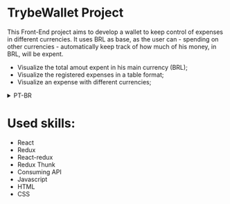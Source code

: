 # TrybeWallet Project

This Front-End project aims to develop a wallet to keep control of expenses in different currencies. It uses BRL as base, as the user can - spending on other currencies - automatically keep track of how much of his money, in BRL, will be expent. 

 * Visualize the total amout expent in his main currency (BRL);
 * Visualize the registered expenses in a table format;
 * Visualize an expense with different currencies;

<details>
 <summary>PT-BR</summary>
 Esse projeto Front-End visa desenvolver uma cateira para manter controle das despesas em diferentes moedas. Ela usa o Real como base, e assim o usuário pode - gastando em outras moedas - automaticamente observar o quanto está gastando do seu dinheiro em Reais.
 
 * Visualise o total gasto em reais;
 * Visualise as despesas registradas em formato de tabela;
 * Visualise as despesas em diferentes moedas;
</details>

# Used skills:

  * React
  * Redux
  * React-redux
  * Redux Thunk
  * Consuming API 
  * Javascript
  * HTML
  * CSS
